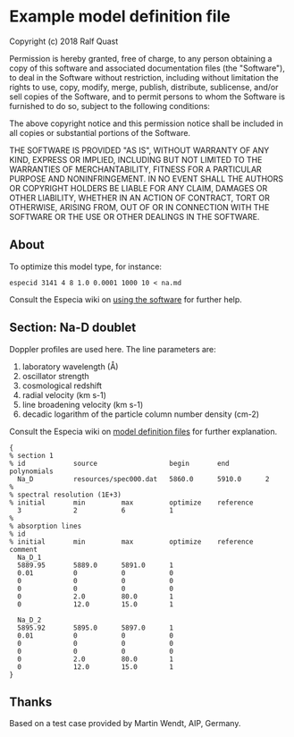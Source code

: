 # Example model definition file

Copyright (c) 2018 Ralf Quast

Permission is hereby granted, free of charge, to any person obtaining a copy
of this software and associated documentation files (the "Software"), to deal
in the Software without restriction, including without limitation the rights
to use, copy, modify, merge, publish, distribute, sublicense, and/or sell
copies of the Software, and to permit persons to whom the Software is
furnished to do so, subject to the following conditions:

The above copyright notice and this permission notice shall be included in all
copies or substantial portions of the Software.

THE SOFTWARE IS PROVIDED "AS IS", WITHOUT WARRANTY OF ANY KIND, EXPRESS OR
IMPLIED, INCLUDING BUT NOT LIMITED TO THE WARRANTIES OF MERCHANTABILITY,
FITNESS FOR A PARTICULAR PURPOSE AND NONINFRINGEMENT. IN NO EVENT SHALL THE
AUTHORS OR COPYRIGHT HOLDERS BE LIABLE FOR ANY CLAIM, DAMAGES OR OTHER
LIABILITY, WHETHER IN AN ACTION OF CONTRACT, TORT OR OTHERWISE, ARISING FROM,
OUT OF OR IN CONNECTION WITH THE SOFTWARE OR THE USE OR OTHER DEALINGS IN THE
SOFTWARE.

## About

To optimize this model type, for instance:

    especid 3141 4 8 1.0 0.0001 1000 10 < na.md

Consult the Especia wiki on [using the software](https://github.com/octoflar/especia/wiki/Using-the-software)
for further help.

## Section: Na-D doublet

Doppler profiles are used here. The line parameters are:

1. laboratory wavelength (Å)
2. oscillator strength
3. cosmological redshift
4. radial velocity (km s-1)
5. line broadening velocity (km s-1)
6. decadic logarithm of the particle column number density (cm-2)

Consult the Especia wiki on [model definition files](https://github.com/octoflar/especia/wiki/Model-definition-files)
for further explanation.

```
{
% section 1
% id            source                  begin       end         polynomials
  Na_D          resources/spec000.dat   5860.0      5910.0      2
%
% spectral resolution (1E+3)
% initial       min         max         optimize    reference
  3             2           6           1
%
% absorption lines
% id
% initial       min         max         optimize    reference    comment
  Na_D_1
  5889.95       5889.0      5891.0      1
  0.01          0           0           0
  0             0           0           0
  0             0           0           0
  0             2.0         80.0        1
  0             12.0        15.0        1

  Na_D_2
  5895.92       5895.0      5897.0      1
  0.01          0           0           0
  0             0           0           0
  0             0           0           0
  0             2.0         80.0        1
  0             12.0        15.0        1
}
```

## Thanks

Based on a test case provided by Martin Wendt, AIP, Germany.

